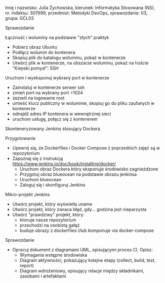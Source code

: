 Imię i nazwisko: Julia Żychowska, kierunek: Informatyka Stosowana (NS), nr. indeksu: 307699, przedmiot: Metodyki DevOps, sprawozdanie: 03, grupa: GĆL03

Sprawozdanie

Łączność i woluminy na podstawie "złych" praktyk

  - Pobierz obraz Ubuntu
  - Podłącz wolumin do kontenera
  - Skopiuj plik do katalogu woluminu, pokaż w kontenerze
  - Utwórz plik w kontenerze, na obszarze woluminu, pokaż na hoście
"Kiepski pomysł": SSH

Uruchom i wyeksponuj wybrany port w kontenerze
  - Zainstaluj w kontenerze serwer ssh
  - zmień port na wybrany port >1024
  - zezwól na logowanie root
  - umieść klucz publiczny w woluminie, skopiuj go do pliku zaufanych w kontenerze
  - odnajdź adres IP kontenera w wewnętrznej sieci
  - uruchom usługę, połącz się z kontenerem

Skonteneryzowany Jenkins stosujący Dockera

Przygotowanie

  - Upewnij się, że Dockerfiles i Docker Compose z poprzednich zajęć są w repozytorium
  - Zapoznaj się z instrukcją https://www.jenkins.io/doc/book/installing/docker/
    - Uruchom obraz Dockera który eksponuje środowisko zagnieżdżone
    - Przygotuj obraz blueocean na podstawie obrazu jenkinsa
    - Uruchom blueocean
    - Zaloguj się i skonfiguruj Jenkins

Mikro-projekt Jenkins

  - Utwórz projekt, który wyświetla uname
  - Utwórz projekt, który zwraca błąd, gdy... godzina jest nieparzysta
  - Utwórz "prawdziwy" projekt, który:
    - klonuje nasze repozytorium
    - przechodzi na osobistą gałąź
    - buduje obrazy z dockerfiles i/lub komponuje via docker-compose

Sprawozdanie
  - Opracuj dokument z diagramami UML, opisującymi proces CI. Opisz:
    - Wymagania wstępne środowiska
    - Diagram aktywności, pokazujący kolejne etapy (collect, build, test, report)
    - Diagram wdrożeniowy, opisujący relacje między składnikami, zasobami i artefaktami
